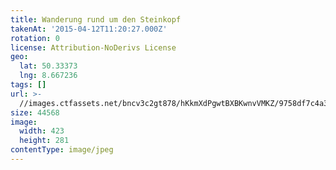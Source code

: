 ```yaml
---
title: Wanderung rund um den Steinkopf
takenAt: '2015-04-12T11:20:27.000Z'
rotation: 0
license: Attribution-NoDerivs License
geo:
  lat: 50.33373
  lng: 8.667236
tags: []
url: >-
  //images.ctfassets.net/bncv3c2gt878/hKkmXdPgwtBXBKwnvVMKZ/9758df7c4a3c8c3fe5b111ef27f08718/wanderung-rund-um-den-steinkopf_16944786399_o
size: 44568
image:
  width: 423
  height: 281
contentType: image/jpeg
---
```


